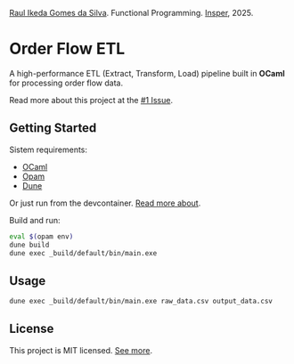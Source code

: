 [Raul Ikeda Gomes da Silva](http://lattes.cnpq.br/5935139039430914). Functional Programming. [Insper](https://github.com/Insper), 2025.

# Order Flow ETL

A high-performance ETL (Extract, Transform, Load) pipeline built in **OCaml** for processing order flow data.

Read more about this project at the [#1 Issue](https://github.com/FelixLuciano/order-flow-etl/issues/1).

## Getting Started

Sistem requirements:
- [OCaml](https://ocaml.org)
- [Opam](https://opam.ocaml.org)
- [Dune](https://dune.build)

Or just run from the devcontainer. [Read more about](https://code.visualstudio.com/docs/devcontainers/containers).

Build and run:
```sh
eval $(opam env)
dune build
dune exec _build/default/bin/main.exe
```

## Usage
```sh
dune exec _build/default/bin/main.exe raw_data.csv output_data.csv
```

## License

This project is MIT licensed. [See more](LICENSE).
